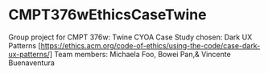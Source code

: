 # CMPT376wEthicsCaseTwine
Group project for CMPT 376w: Twine CYOA
Case Study chosen: Dark UX Patterns [https://ethics.acm.org/code-of-ethics/using-the-code/case-dark-ux-patterns/] 
Team members: Michaela Foo, Bowei Pan,&  Vincente Buenaventura
